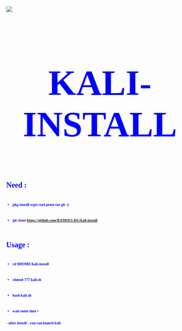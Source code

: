 <html>
  <body>
 <img src='https://h.top4top.io/p_2173tpb5w0.jpg'/>

 <font color=blue size='10px' face='tahoma'>
 <h1> <p align='center'> <b> KALI-INSTALL <br> </h1>
  </body>

<font size='1px'>
<h1>  Need : </h1>
<br> 

* pkg install wget curl proot tar git -y
<br> 

* git clone https://github.com/RAMSES-DG/kali-install

<br>
<font size='1px'>

 <font size='1px'>
 <h1>  Usage : </h1>
<br>

 * cd $HOME/kali-install
<br> 

* chmod 777 kali.sh
<br> 

* bash kali.sh
<br> 

* wait some time •
<br>
- after install - you can launch kali 
</html>
